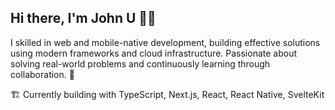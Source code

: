 
## Hi there, I'm John U 👋🏾

I skilled in web and mobile-native development, building effective solutions using modern frameworks and cloud infrastructure. Passionate about solving real-world problems and continuously learning through collaboration. 🌱


🏗 Currently building with TypeScript, Next.js, React, React Native, SvelteKit

<!--
**arjorb/arjorb** is a ✨ _special_ ✨ repository because its `README.md` (this file) appears on your GitHub profile.

Here are some ideas to get you started:


- 🔭 I’m currently working on ...
- 🌱 I’m currently learning ...
- 👯 I’m looking to collaborate on ...
- 🤔 I’m looking for help with ...
- 💬 Ask me about ...
- 📫 How to reach me: ...
- 😄 Pronouns: ...
- ⚡ Fun fact: ...

-->
